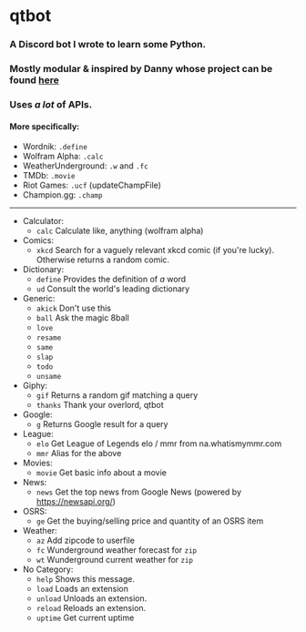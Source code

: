 # qtbot
### A Discord bot I wrote to learn some Python. 
### Mostly modular & inspired by Danny whose project can be found [here](https://github.com/Rapptz/RoboDanny)
### Uses *a lot* of APIs.
#### More specifically:
* Wordnik: `.define`
* Wolfram Alpha: `.calc`
* WeatherUnderground: `.w` and `.fc`
* TMDb: `.movie`
* Riot Games: `.ucf` (updateChampFile)
* Champion.gg: `.champ`
---
* Calculator: 
  * `calc`   Calculate like, anything (wolfram alpha)
* Comics: 
  * `xkcd`   Search for a vaguely relevant xkcd comic (if you're lucky). Otherwise returns a random comic.
* Dictionary: 
  * `define` Provides the definition of *a* word  
  * `ud`     Consult the world's leading dictionary  
* Generic:  
  * `akick`  Don't use this 
  * `ball`   Ask the magic 8ball  
  * `love`    
  * `resame` 
  * `same`   
  * `slap`   
  * `todo`   
  * `unsame` 
* Giphy:
  * `gif`    Returns a random gif matching a query 
  * `thanks` Thank your overlord, qtbot  
* Google:
  * `g`      Returns Google result for a query
* League:
  * `elo`    Get League of Legends elo / mmr from na.whatismymmr.com 
  * `mmr`    Alias for the above
* Movies:
  * `movie`  Get basic info about a movie 
* News:
  * `news`   Get the top news from Google News (powered by https://newsapi.org/)
* OSRS:
  * `ge`     Get the buying/selling price and quantity of an OSRS item 
* Weather:
  * `az`     Add zipcode to userfile
  * `fc`     Wunderground weather forecast for `zip`
  * `wt`     Wunderground current weather for `zip`
* No Category:
  * `help`   Shows this message.
  * `load`   Loads an extension
  * `unload` Unloads an extension.
  * `reload` Reloads an extension.
  * `uptime` Get current uptime 
